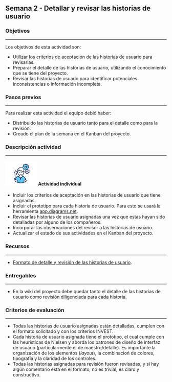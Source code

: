 ## Semana 2 - Detallar y revisar las historias de usuario

### Objetivos

---

Los objetivos de esta actividad son:

- Utilizar los criterios de aceptación de las historias de usuario para revisarlas.
- Preparar el detalle de las historias de usuario, utilizando el conocimiento que se tiene del proyecto.
- Revisar las historias de usuario para identificar potenciales inconsistencias o información incompleta.

### Pasos previos

---

Para realizar esta actividad el equipo debió haber:

- Distribuido las historias de usuario tanto para el detalle como para la revisión.
- Creado el plan de la semana en el Kanban del proyecto.

### Descripción actividad

---

#### ![](./../../assets/images/individuo.png) Actividad individual

- Incluir los criterios de aceptación en las historias de usuario que tiene asignadas.
- Incluir el prototipo para cada historia de usuario. Para esto se usará la herramienta [app.diagrams.net](http://app.diagrams.net).
- Revisar las historias de usuario asignadas una vez que estas hayan sido detalladas por alguno de los compañeros.
- Incorporar las observaciones del revisor a las historias de usuario.
- Actualizar el estado de sus actividades en el Kanban del proyecto.

### Recursos

---

- [Formato de detalle y revisión de las historias de usuario](./s2_detalleHU.md).

### Entregables

---

- En la wiki del proyecto debe quedar tanto el detalle de las historias de usuario como revisión diligenciada para cada historia.

### Criterios de evaluación

---

- Todas las historias de usuario asignadas están detalladas, cumplen con el formato solicitado y con los criterios INVEST.
- Cada historia de usuario asignada tiene el prototipo, el cual cumple con las heurísticas de Nielsen y aborda los patrones de diseño de interfaz de usuario (particularmente el de maestro/detalle). Es importante la organización de los elementos (_layout_), la combinacioń de colores, tipografía y la claridad de los controles.
- Todas las historias asignadas para revisión fueron revisadas, y si hay algún comentario está en el formato, no es trivial, es claro y constructivo.
